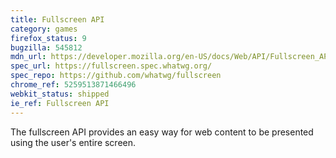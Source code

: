 ```yaml
---
title: Fullscreen API
category: games
firefox_status: 9
bugzilla: 545812
mdn_url: https://developer.mozilla.org/en-US/docs/Web/API/Fullscreen_API
spec_url: https://fullscreen.spec.whatwg.org/
spec_repo: https://github.com/whatwg/fullscreen
chrome_ref: 5259513871466496
webkit_status: shipped
ie_ref: Fullscreen API
---
```


The fullscreen API provides an easy way for web content to be presented using the user's entire screen.
